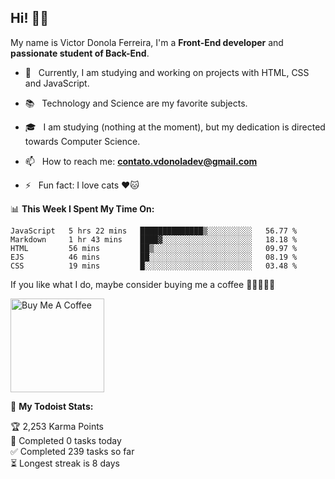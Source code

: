 <h2 align="left">Hi! 👋🏻</h2>  

<p align="left">
	My name is Victor Donola Ferreira, I'm a <strong>Front-End developer</strong> and <strong>passionate student of Back-End</strong>.
</p>

- 🔭 &nbsp; Currently, I am studying and working on projects with HTML, CSS and JavaScript.

- :books: &nbsp; Technology and Science are my favorite subjects.

- 🎓 &nbsp; I am studying (nothing at the moment), but my dedication is directed towards Computer Science.

- 📫 &nbsp; How to reach me: **contato.vdonoladev@gmail.com**

- ⚡️ &nbsp; Fun fact: I love cats ❤️🐱

📊 **This Week I Spent My Time On:**
<!--START_SECTION:waka-->
```text
JavaScript   5 hrs 22 mins   ██████████████▒░░░░░░░░░░   56.77 % 
Markdown     1 hr 43 mins    ████▓░░░░░░░░░░░░░░░░░░░░   18.18 % 
HTML         56 mins         ██▒░░░░░░░░░░░░░░░░░░░░░░   09.97 % 
EJS          46 mins         ██░░░░░░░░░░░░░░░░░░░░░░░   08.19 % 
CSS          19 mins         █░░░░░░░░░░░░░░░░░░░░░░░░   03.48 % 
```
<!--END_SECTION:waka-->

If you like what I do, maybe consider buying me a coffee 🥺👉🏻👈🏻

<a href="https://www.buymeacoffee.com/xuxuti" target="_blank"><img src="https://cdn.buymeacoffee.com/buttons/v2/default-red.png" alt="Buy Me A Coffee" width="150" ></a>

🚧 **My Todoist Stats:**
<!-- TODO-IST:START -->
🏆  2,253 Karma Points           
🌸  Completed 0 tasks today           
✅  Completed 239 tasks so far           
⏳  Longest streak is 8 days
<!-- TODO-IST:END -->
